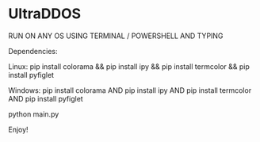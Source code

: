 # UltraDDOS

RUN ON ANY OS USING TERMINAL / POWERSHELL AND TYPING

Dependencies:


Linux:
 pip install colorama && pip install ipy && pip install termcolor && pip install pyfiglet
 
 
Windows:
 pip install colorama AND pip install ipy AND pip install termcolor AND pip install pyfiglet

python main.py

Enjoy!
